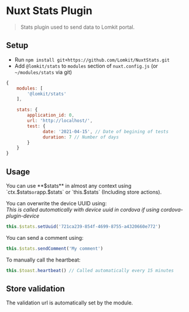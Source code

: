 # Nuxt Stats Plugin

> Stats plugin used to send data to Lomkit portal.

## Setup
- Run `npm install git+https://github.com/Lomkit/NuxtStats.git`
- Add `@lomkit/stats` to `modules` section of `nuxt.config.js` (or `~/modules/stats` via git)

```js
{
    modules: [
        '@lomkit/stats'
    ],

    stats: {
        application_id: 0,
        url: 'http://localhost/',
        test: {
              date: '2021-04-15', // Date of begining of tests
              duration: 7 // Number of days
        }
    }
}
```

## Usage
You can use **$stats** in almost any context using `ctx.$stats` or `app.$stats` or `this.$stats` (Including store actions).

You can overwrite the device UUID using:  
*This is called automatically with device uuid in cordova if using cordova-plugin-device*
```js
this.$stats.setUuid('721ca239-854f-4699-8755-a4320660e772')
```

You can send a comment using:
```js
this.$stats.sendComment('My comment')
```

To manually call the heartbeat:
```js
this.$toast.heartbeat() // Called automatically every 15 minutes
```

## Store validation

The validation url is automatically set by the module.
